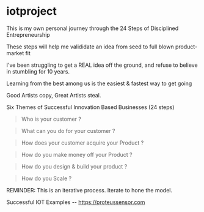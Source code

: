 # iotproject
This is my own personal journey through the 24 Steps of Disciplined Entrepreneurship

These steps will help me valididate an idea from seed to full blown product-market fit

I've been struggling to get a REAL idea off the ground, and refuse to believe in stumbling for 10 years.

Learning from the best among us is the easiest & fastest way to get going


Good Artists copy, Great Artists steal.


Six Themes of Successful Innovation Based Businesses (24 steps)

> Who is your customer ?

> What can you do for your customer ? 

> How does your customer acquire your Product ? 

> How do you make money off your Product ? 

> How do you design & build your product ? 

> How do you Scale ? 

REMINDER: This is an iterative process.
Iterate to hone the model.

Successful IOT Examples
-- https://proteussensor.com
